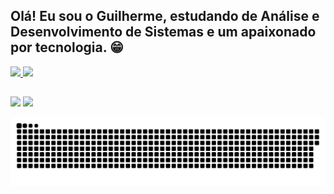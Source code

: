 ## Olá! Eu sou o Guilherme, estudando de Análise e Desenvolvimento de Sistemas e um apaixonado por tecnologia. 😁
 <div>
  <a href="https://github.com/guilhermepedro">
  <img height="180em" src="https://github-readme-stats.vercel.app/api?username=guilhermepedro&show_icons=true&theme=dark&include_all_commits=true&count_private=true"/>
  <img height="180em" src="https://github-readme-stats.vercel.app/api/top-langs/?username=guilhermepedro&layout=compact&langs_count=7&theme=dark"/>
</div>
  
  ##
 
<div> 
  <a href="https://www.instagram.com/guilhermep_edro/" target="_blank"><img src="https://img.shields.io/badge/-Instagram-%23E4405F?style=for-the-badge&logo=instagram&logoColor=white" target="_blank"></a>
  <a href="https://www.linkedin.com/in/guilherme-pedro-46501b219/" target="_blank"><img src="https://img.shields.io/badge/-LinkedIn-%230077B5?style=for-the-badge&logo=linkedin&logoColor=white" target="_blank"></a> 
 
 ![Snake animation](https://github.com/guilhermepedro/guilhermepedro/blob/output/github-contribution-grid-snake.svg)
 
</div>
